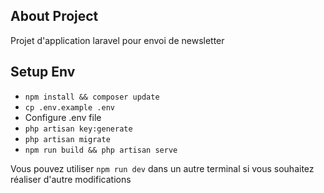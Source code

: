 ## About Project

Projet d'application laravel pour envoi de newsletter

## Setup Env

- `npm install && composer update`
- `cp .env.example .env`
- Configure .env file
- `php artisan key:generate`
- `php artisan migrate`
- `npm run build && php artisan serve`

Vous pouvez utiliser `npm run dev` dans un autre terminal si vous souhaitez réaliser d'autre modifications
